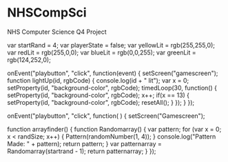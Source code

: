 # NHSCompSci
NHS Computer Science Q4 Project

var startRand = 4;
var playerState = false;
var yellowLit = rgb(255,255,0);
var redLit = rgb(255,0,0);
var blueLit = rgb(0,0,255);
var greenLit = rgb(124,252,0);

onEvent("playbutton", "click", function(event) {
  setScreen("gamescreen");
  function lightUp(id, rgbCode) {
    console.log(id + " lit");
    var x = 0;
    setProperty(id, "background-color", rgbCode);
    timedLoop(30, function() {
    setProperty(id, "background-color", rgbCode);
    x++;
    if(x == 13) {
      setProperty(id, "background-color", rgbCode);
      resetAll();
    }
    }); 
  }
});  



onEvent("playbutton", "click", function( ) {
  setScreen("Gamescreen");
  
  function arrayfinder() {
    function Randomarray() {
      var pattern;
      for (var x = 0; x < randSize; x++) {
        Pattern(randomNumber(1, 4));
      }
      console.log("Pattern Made: " + pattern);
      return pattern;
    }
    var patternarray = Randomarray(startrand - 1);
    return patternarray;
  }
});

